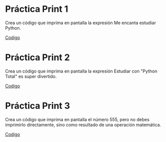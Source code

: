 # Práctica Print 1

Crea un código que imprima en pantalla la expresión Me encanta estudiar Python.

[Codigo](practica1.py)

# Práctica Print 2

Crea un código que imprima en pantalla la expresión Estudiar con "Python Total" es super divertido.

[Codigo](practica2.py)

# Práctica Print 3
Crea un código que imprima en pantalla el número 555, pero no debes imprimirlo directamente, sino como resultado de una operación matemática.

[Codigo](practica3.py)

